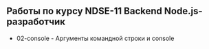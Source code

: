 ## Работы по курсу NDSE-11 Backend Node.js-разработчик

- 02-console - Аргументы командной строки и console
